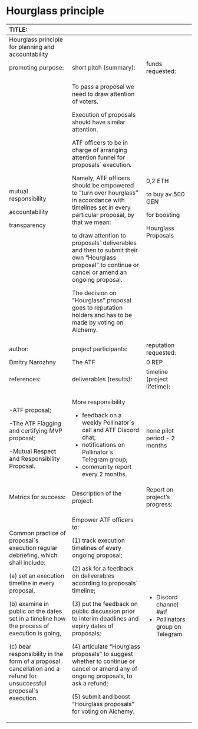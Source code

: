 # Hourglass principle



<table>
  <thead>
    <tr>
      <th style="text-align:left">TITLE:</th>
      <th style="text-align:left"></th>
      <th style="text-align:left"></th>
    </tr>
  </thead>
  <tbody>
    <tr>
      <td style="text-align:left">Hourglass principle for planning and accountability</td>
      <td style="text-align:left"></td>
      <td style="text-align:left"></td>
    </tr>
    <tr>
      <td style="text-align:left">promoting purpose:</td>
      <td style="text-align:left">short pitch (summary):</td>
      <td style="text-align:left">funds requested:</td>
    </tr>
    <tr>
      <td style="text-align:left">
        <p>mutual responsibility</p>
        <p>accountability</p>
        <p>transparency</p>
      </td>
      <td style="text-align:left">
        <p>To pass a proposal we need to draw attention of voters.</p>
        <p>Execution of proposals should have similar attention.</p>
        <p>ATF officers to be in charge of arranging attention funnel for proposals`
          execution.</p>
        <p>Namely, ATF officers should be empowered to “turn over hourglass” in accordance
          with timelines set in every particular proposal, by that we mean:</p>
        <p>to draw attention to proposals` deliverables and then to submit their
          own “Hourglass proposal” to continue or cancel or amend an ongoing proposal.</p>
        <p>The decision on “Hourglass” proposal goes to reputation holders and has
          to be made by voting on Alchemy.
          <br />
        </p>
      </td>
      <td style="text-align:left">
        <p>0,2 ETH</p>
        <p>to buy av.500 GEN</p>
        <p>for boosting</p>
        <p>Hourglass Proposals</p>
      </td>
    </tr>
    <tr>
      <td style="text-align:left">author:</td>
      <td style="text-align:left">project participants:</td>
      <td style="text-align:left">reputation requested:</td>
    </tr>
    <tr>
      <td style="text-align:left">Dmitry Narozhny</td>
      <td style="text-align:left">The ATF</td>
      <td style="text-align:left">0 REP</td>
    </tr>
    <tr>
      <td style="text-align:left">references:</td>
      <td style="text-align:left">deliverables (results):</td>
      <td style="text-align:left">timeline (project lifetime):</td>
    </tr>
    <tr>
      <td style="text-align:left">
        <p>-ATF proposal;</p>
        <p>-The ATF Flagging and certifying MVP proposal;</p>
        <p>-Mutual Respect and Responsibility Proposal.</p>
      </td>
      <td style="text-align:left">
        <p>More responsibility</p>
        <ul>
          <li>feedback on a weekly Pollinator`s call and ATF Discord chat;</li>
          <li>notifications on Pollinator`s Telegram group;</li>
          <li>community report every 2 months.</li>
        </ul>
      </td>
      <td style="text-align:left">none pilot period - 2 months</td>
    </tr>
    <tr>
      <td style="text-align:left">Metrics for success:</td>
      <td style="text-align:left">Description of the project:</td>
      <td style="text-align:left">Report on project’s progress:</td>
    </tr>
    <tr>
      <td style="text-align:left">
        <p>Common practice of proposal`s execution regular debriefing, which shall
          include:
          <br />
        </p>
        <p>(a) set an execution timeline in every proposal,
          <br />
        </p>
        <p>(b) examine in public on the dates set in a timeline how the process of
          execution is going,
          <br />
        </p>
        <p>(c) bear responsibility in the form of a proposal cancellation and a refund
          for unsuccessful proposal`s execution.</p>
      </td>
      <td style="text-align:left">
        <p>Empower ATF officers to:</p>
        <p>(1) track execution timelines of every ongoing proposal;
          <br />
        </p>
        <p>(2) ask for a feedback on deliverables according to proposals` timeline;
          <br
          />
        </p>
        <p>(3) put the feedback on public discussion prior to interim deadlines and
          expiry dates of proposals;
          <br />
        </p>
        <p>(4) articulate “Hourglass proposals” to suggest whether to continue or
          cancel or amend any of ongoing proposals, to ask a refund;
          <br />
        </p>
        <p>(5) submit and boost “Hourglass proposals” for voting on Alchemy.</p>
      </td>
      <td style="text-align:left">
        <ul>
          <li>Discord channel #atf</li>
          <li>Pollinators group on Telegram</li>
        </ul>
      </td>
    </tr>
  </tbody>
</table>